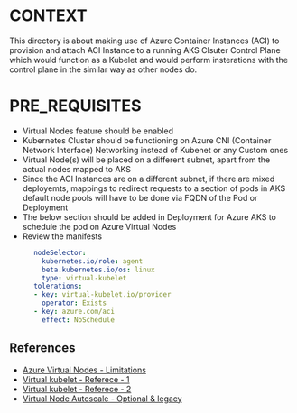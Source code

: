 # CONTEXT

This directory is about making use of Azure Container Instances (ACI) to provision and attach ACI Instance to a running AKS Clsuter Control Plane which would function as a Kubelet and would perform insterations with the control plane in the similar way as other nodes do.

# PRE_REQUISITES

- Virtual Nodes feature should be enabled
- Kubernetes Cluster should be functioning on Azure CNI (Container Network Interface) Networking instead of Kubenet or any Custom ones
- Virtual Node(s) will be placed on a different subnet, apart from the actual nodes mapped to AKS
- Since the ACI Instances are on a different subnet, if there are mixed deployemts, mappings to redirect requests to a section of pods in AKS default node pools will have to be done via FQDN of the Pod or Deployment
- The below section should be added in Deployment for Azure AKS to schedule the pod on Azure Virtual Nodes
- Review the manifests


```yaml
      nodeSelector:
        kubernetes.io/role: agent
        beta.kubernetes.io/os: linux
        type: virtual-kubelet
      tolerations:
      - key: virtual-kubelet.io/provider
        operator: Exists
      - key: azure.com/aci
        effect: NoSchedule
```

## References
- [Azure Virtual Nodes - Limitations](https://docs.microsoft.com/en-us/azure/aks/virtual-nodes-cli#known-limitations)
- [Virtual kubelet - Referece - 1](https://github.com/virtual-kubelet/virtual-kubelet)
- [Virtual kubelet - Referece - 2](https://github.com/virtual-kubelet/azure-aci/blob/master/README.md)
- [Virtual Node Autoscale - Optional & legacy](https://github.com/Azure-Samples/virtual-node-autoscale)


